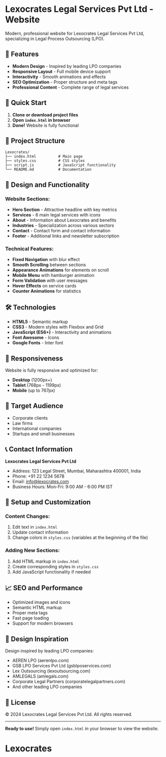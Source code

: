 # Lexocrates Legal Services Pvt Ltd - Website

Modern, professional website for Lexocrates Legal Services Pvt Ltd, specializing in Legal Process Outsourcing (LPO).

## 🎯 Features

- **Modern Design** - Inspired by leading LPO companies
- **Responsive Layout** - Full mobile device support
- **Interactivity** - Smooth animations and effects
- **SEO Optimization** - Proper structure and meta tags
- **Professional Content** - Complete range of legal services

## 🚀 Quick Start

1. **Clone or download project files**
2. **Open `index.html` in browser**
3. **Done!** Website is fully functional

## 📁 Project Structure

```
Lexocrates/
├── index.html          # Main page
├── styles.css          # CSS styles
├── script.js           # JavaScript functionality
└── README.md           # Documentation
```

## 🎨 Design and Functionality

### Website Sections:
- **Hero Section** - Attractive headline with key metrics
- **Services** - 6 main legal services with icons
- **About** - Information about Lexocrates and benefits
- **Industries** - Specialization across various sectors
- **Contact** - Contact form and contact information
- **Footer** - Additional links and newsletter subscription

### Technical Features:
- **Fixed Navigation** with blur effect
- **Smooth Scrolling** between sections
- **Appearance Animations** for elements on scroll
- **Mobile Menu** with hamburger animation
- **Form Validation** with user messages
- **Hover Effects** on service cards
- **Counter Animations** for statistics

## 🛠 Technologies

- **HTML5** - Semantic markup
- **CSS3** - Modern styles with Flexbox and Grid
- **JavaScript (ES6+)** - Interactivity and animations
- **Font Awesome** - Icons
- **Google Fonts** - Inter font

## 📱 Responsiveness

Website is fully responsive and optimized for:
- **Desktop** (1200px+)
- **Tablet** (768px - 1199px)
- **Mobile** (up to 767px)

## 🎯 Target Audience

- Corporate clients
- Law firms
- International companies
- Startups and small businesses

## 📞 Contact Information

**Lexocrates Legal Services Pvt Ltd**
- Address: 123 Legal Street, Mumbai, Maharashtra 400001, India
- Phone: +91 22 1234 5678
- Email: info@lexocrates.com
- Business Hours: Mon-Fri: 9:00 AM - 6:00 PM IST

## 🔧 Setup and Customization

### Content Changes:
1. Edit text in `index.html`
2. Update contact information
3. Change colors in `styles.css` (variables at the beginning of the file)

### Adding New Sections:
1. Add HTML markup in `index.html`
2. Create corresponding styles in `styles.css`
3. Add JavaScript functionality if needed

## 📈 SEO and Performance

- Optimized images and icons
- Semantic HTML markup
- Proper meta tags
- Fast page loading
- Support for modern browsers

## 🌟 Design Inspiration

Design inspired by leading LPO companies:
- AEREN LPO (aerenlpo.com)
- GSB LPO Services Pvt Ltd (gsblposervices.com)
- Lex Outsourcing (lexoutsourcing.com)
- AMLEGALS (amlegals.com)
- Corporate Legal Partners (corporatelegalpartners.com)
- And other leading LPO companies

## 📄 License

© 2024 Lexocrates Legal Services Pvt Ltd. All rights reserved.

---

**Ready to use!** Simply open `index.html` in your browser to view the website.
# Lexocrates

